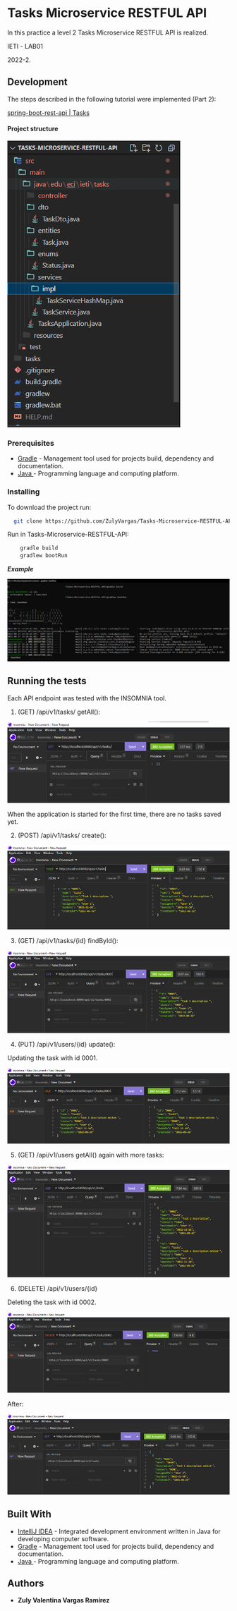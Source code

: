# Tasks Microservice RESTFUL API


In this practice a level 2 Tasks Microservice RESTFUL API is realized. 

IETI - LAB01

2022-2.


## Development

The steps described in the following tutorial were implemented (Part 2):

[spring-boot-rest-api | Tasks ](https://github.com/CAPJackie/spring-boot-rest-api.git)

#### Project structure

![](/img/structure.png)

### Prerequisites


* [Gradle](https://gradle.org) - Management tool used for projects build, dependency and documentation. 
* [Java ](https://www.oracle.com/co/java/technologies/javase/javase-jdk8-downloads.html)     - Programming language and computing platform.


### Installing

To download the project run:

  ```bash
    git clone https://github.com/ZulyVargas/Tasks-Microservice-RESTFUL-API.git
  ```

Run in Tasks-Microservice-RESTFUL-API:

```bash
    gradle build
    gradlew bootRun
```

***Example***

![](/img/run.png)

## Running the tests

Each API endpoint was tested with the INSOMNIA tool.

1. (GET) /api/v1/tasks/  getAll():

![](/img/getAll.png)

When the application is started for the first time, there are no tasks saved yet. 

2. (POST) /api/v1/tasks/ create():

![](/img/create.png)

3. (GET)  /api/v1/tasks/{id} findById():

![](/img/getById.png)

4. (PUT) /api/v1/users/{id} update():

Updating the task with id 0001.

![](/img/put.png)

5. (GET) /api/v1/users getAll() again with more tasks:

![](/img/getTwo.png)

6. (DELETE) /api/v1/users/{id}

Deleting the task with id 0002.

![](/img/delete.png)

After:

![](/img/getAfterDelete.png)

## Built With

* [IntelliJ IDEA](https://www.jetbrains.com/help/idea/discover-intellij-idea.html) - Integrated development environment written in Java for developing computer software.
* [Gradle](https://gradle.org) - Management tool used for projects build, dependency and documentation.
* [Java ](https://www.oracle.com/co/java/technologies/javase/javase-jdk8-downloads.html)     - Programming language and computing platform.


## Authors

* **Zuly Valentina Vargas Ramírez** 